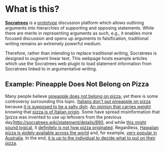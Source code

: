 # What is this?

[**Socratrees**](http://socratrees.wiki) is a [prototype](https://arxiv.org/abs/1812.04478) discussion platform which allows outlining arguments into hierarchies of supporting and opposing statements.
While there are merits in representing arguments as such, e.g., it enables more focused discussion and opens up arguments to falsification, traditional writing remains an extremely powerful medium.

Therefore, rather than intending to replace traditional writing, Socratrees is designed to _augment_ linear text. This webpage hosts example articles which use the Socratrees web plugin to load statement information from Socratrees linked to in argumentative writing.

## Example: Pineapple Does Not Belong on Pizza

Many people believe [pineapple does not belong on pizza](http://socratrees.wiki/statement/details/530), yet there is some controversy surrounding this topic.
[Italians don't put pineapple on pizza](http://socratrees.wiki/statement/details/531) because [it is supposed to be a salty dish](http://socratrees.wiki/statement/details/1071).
[An opinion that carries weight](http://socratrees.wiki/statement/details/532) knowing that [pizza is of Italian origin](http://socratrees.wiki/statement/details/897).
Some have spread misinformation that [pizza was invented to use up leftovers from the previous day]http://socratrees.wiki/statement/details/890, and while [this might sound logical](http://socratrees.wiki/statement/details/891), it [definitely is not how pizza originated](http://socratrees.wiki/statement/details/890?inverse=true).
Regardless, [Hawaiian pizza is widely available across the world](http://socratrees.wiki/statement/details/1074) and, for example, [very popular in Australia](http://socratrees.wiki/statement/details/790).
In the end, [it is up to the individual to decide what to put on their pizza](http://socratrees.wiki/statement/details/885).
